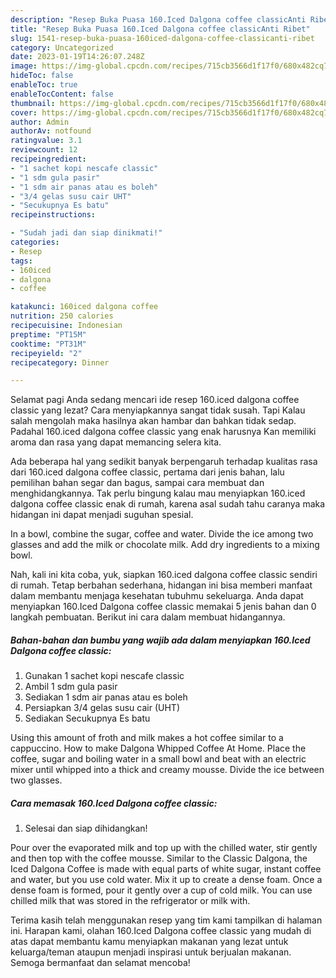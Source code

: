 ```yaml
---
description: "Resep Buka Puasa 160.Iced Dalgona coffee classicAnti Ribet"
title: "Resep Buka Puasa 160.Iced Dalgona coffee classicAnti Ribet"
slug: 1541-resep-buka-puasa-160iced-dalgona-coffee-classicanti-ribet
category: Uncategorized
date: 2023-01-19T14:26:07.248Z
image: https://img-global.cpcdn.com/recipes/715cb3566d1f17f0/680x482cq70/160iced-dalgona-coffee-classic-foto-resep-utama.jpg
hideToc: false
enableToc: true
enableTocContent: false
thumbnail: https://img-global.cpcdn.com/recipes/715cb3566d1f17f0/680x482cq70/160iced-dalgona-coffee-classic-foto-resep-utama.jpg
cover: https://img-global.cpcdn.com/recipes/715cb3566d1f17f0/680x482cq70/160iced-dalgona-coffee-classic-foto-resep-utama.jpg
author: Admin
authorAv: notfound
ratingvalue: 3.1
reviewcount: 12
recipeingredient:
- "1 sachet kopi nescafe classic"
- "1 sdm gula pasir"
- "1 sdm air panas atau es boleh"
- "3/4 gelas susu cair UHT"
- "Secukupnya Es batu"
recipeinstructions:

- "Sudah jadi dan siap dinikmati!"
categories:
- Resep
tags:
- 160iced
- dalgona
- coffee

katakunci: 160iced dalgona coffee 
nutrition: 250 calories
recipecuisine: Indonesian
preptime: "PT15M"
cooktime: "PT31M"
recipeyield: "2"
recipecategory: Dinner

---
```



Selamat pagi Anda sedang mencari ide resep 160.iced dalgona coffee classic yang lezat? Cara menyiapkannya sangat tidak susah. Tapi Kalau salah mengolah maka hasilnya akan hambar dan bahkan tidak sedap. Padahal 160.iced dalgona coffee classic yang enak harusnya Kan memiliki aroma dan rasa yang dapat memancing selera kita.


Ada beberapa hal yang sedikit banyak berpengaruh terhadap kualitas rasa dari 160.iced dalgona coffee classic, pertama dari jenis bahan, lalu pemilihan bahan segar dan bagus, sampai cara membuat dan menghidangkannya. Tak perlu bingung kalau mau menyiapkan 160.iced dalgona coffee classic enak di rumah, karena asal sudah tahu caranya maka hidangan ini dapat menjadi suguhan spesial.

In a bowl, combine the sugar, coffee and water. Divide the ice among two glasses and add the milk or chocolate milk. Add dry ingredients to a mixing bowl.


Nah, kali ini kita coba, yuk, siapkan 160.iced dalgona coffee classic sendiri di rumah. Tetap berbahan sederhana, hidangan ini bisa memberi manfaat dalam membantu menjaga kesehatan tubuhmu sekeluarga. Anda dapat menyiapkan 160.Iced Dalgona coffee classic memakai 5 jenis bahan dan 0 langkah pembuatan. Berikut ini cara dalam membuat hidangannya.

<!--inarticleads1-->

##### Bahan-bahan dan bumbu yang wajib ada dalam menyiapkan 160.Iced Dalgona coffee classic:

1. Gunakan 1 sachet kopi nescafe classic
1. Ambil 1 sdm gula pasir
1. Sediakan 1 sdm air panas atau es boleh
1. Persiapkan 3/4 gelas susu cair (UHT)
1. Sediakan Secukupnya Es batu


Using this amount of froth and milk makes a hot coffee similar to a cappuccino. How to make Dalgona Whipped Coffee At Home. Place the coffee, sugar and boiling water in a small bowl and beat with an electric mixer until whipped into a thick and creamy mousse. Divide the ice between two glasses. 

<!--inarticleads2-->

##### Cara memasak 160.Iced Dalgona coffee classic:


1. Selesai dan siap dihidangkan!

Pour over the evaporated milk and top up with the chilled water, stir gently and then top with the coffee mousse. Similar to the Classic Dalgona, the Iced Dalgona Coffee is made with equal parts of white sugar, instant coffee and water, but you use cold water. Mix it up to create a dense foam. Once a dense foam is formed, pour it gently over a cup of cold milk. You can use chilled milk that was stored in the refrigerator or milk with. 

Terima kasih telah menggunakan resep yang tim kami tampilkan di halaman ini. Harapan kami, olahan 160.Iced Dalgona coffee classic yang mudah di atas dapat membantu kamu menyiapkan makanan yang lezat untuk keluarga/teman ataupun menjadi inspirasi untuk berjualan makanan. Semoga bermanfaat dan selamat mencoba!
